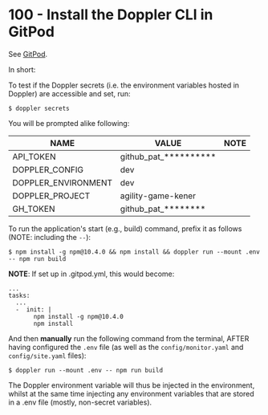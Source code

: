 # 100 - Install the Doppler CLI in GitPod

See [GitPod](https://docs.doppler.com/docs/gitpod).

In short:

To test if the Doppler secrets (i.e. the environment variables hosted in Doppler) are accessible and set, run:

```
$ doppler secrets
```

You will be prompted alike following:

| NAME | VALUE | NOTE |
| ----- | ---- | ---- |
| API_TOKEN | github_pat_********** | |
| DOPPLER_CONFIG | dev | |
| DOPPLER_ENVIRONMENT | dev | |
| DOPPLER_PROJECT | agility-game-kener | |
| GH_TOKEN | github_pat_******** | |

To run the application's start (e.g., build) command, prefix it as follows (NOTE: including the ```--```):

```
$ npm install -g npm@10.4.0 && npm install && doppler run --mount .env -- npm run build
```

**NOTE**: If set up in .gitpod.yml, this would become:

```
...
tasks:
  ...
  -  init: |
       npm install -g npm@10.4.0
       npm install
```

And then **manually** run the following command from the terminal, AFTER having configured the ```.env``` file (as well as the ```config/monitor.yaml``` and ```config/site.yaml``` files):

```
$ doppler run --mount .env -- npm run build
```

The Doppler environment variable will thus be injected in the environment, whilst at the same time injecting any environment variables that are stored in a .env file (mostly, non-secret variables). 
